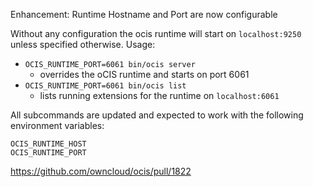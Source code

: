 Enhancement: Runtime Hostname and Port are now configurable

Without any configuration the ocis runtime will start on `localhost:9250` unless specified otherwise. Usage:

- `OCIS_RUNTIME_PORT=6061 bin/ocis server`
  - overrides the oCIS runtime and starts on port 6061
- `OCIS_RUNTIME_PORT=6061 bin/ocis list`
  - lists running extensions for the runtime on `localhost:6061`

All subcommands are updated and expected to work with the following environment variables:

```
OCIS_RUNTIME_HOST
OCIS_RUNTIME_PORT
```

https://github.com/owncloud/ocis/pull/1822

